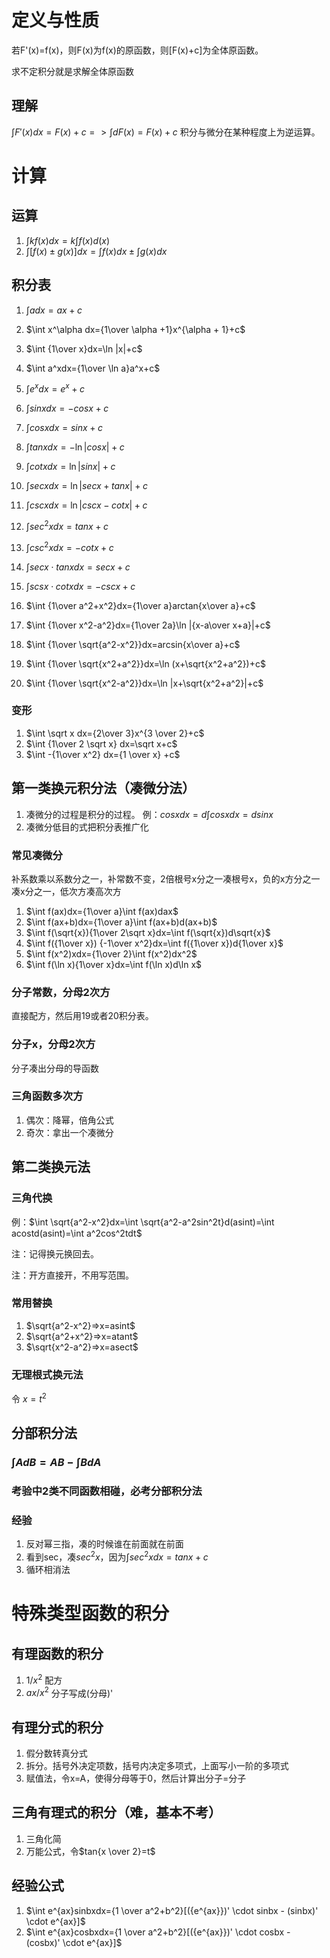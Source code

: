 # 定义与性质
若F'(x)=f(x)，则F(x)为f(x)的原函数，则[F(x)+c]为全体原函数。

求不定积分就是求解全体原函数

## 理解
$\int F'(x)dx=F(x)+c=>\int dF(x)=F(x)+c$
积分与微分在某种程度上为逆运算。

# 计算
## 运算
1. $\int kf(x)dx=k\int f(x)d(x)$
2. $\int [f(x) \pm g(x)]dx=\int f(x)dx \pm \int g(x)dx$

## 积分表
1. $\int a dx = ax +c$
2. $\int x^\alpha dx={1\over \alpha +1}x^{\alpha + 1}+c$
3. $\int {1\over x}dx=\ln |x|+c$
4. $\int a^xdx={1\over \ln a}a^x+c$
5. $\int e^xdx=e^x+c$
   
6. $\int sinxdx=-cosx+c$
7. $\int cosxdx=sinx+c$
8. $\int tanxdx=-\ln |cosx|+c$
9.  $\int cotxdx=\ln |sinx|+c$
10. $\int secxdx=\ln |secx+tanx|+c$
11. $\int cscxdx=\ln |cscx-cotx|+c$
12. $\int sec^2xdx=tanx+c$
13. $\int csc^2xdx=-cotx+c$
14. $\int secx\cdot tanxdx=secx+c$
15. $\int scsx\cdot cotxdx=-cscx+c$
    
16. $\int {1\over a^2+x^2}dx={1\over a}arctan{x\over a}+c$
17. $\int {1\over x^2-a^2}dx={1\over 2a}\ln |{x-a\over x+a}|+c$
18. $\int {1\over \sqrt{a^2-x^2}}dx=arcsin{x\over a}+c$
19. $\int {1\over \sqrt{x^2+a^2}}dx=\ln (x+\sqrt{x^2+a^2})+c$
20. $\int {1\over \sqrt{x^2-a^2}}dx=\ln |x+\sqrt{x^2+a^2}|+c$

### 变形
1. $\int \sqrt x dx={2\over 3}x^{3 \over 2}+c$
2. $\int {1\over 2 \sqrt x} dx=\sqrt x+c$
3. $\int -{1\over x^2} dx={1 \over x} +c$

## 第一类换元积分法（凑微分法）
1. 凑微分的过程是积分的过程。
例：$cosxdx=d\int cosxdx=dsinx$
2. 凑微分低目的式把积分表推广化

### 常见凑微分
补系数乘以系数分之一，补常数不变，2倍根号x分之一凑根号x，负的x方分之一凑x分之一，低次方凑高次方
1. $\int f(ax)dx={1\over a}\int f(ax)dax$
2. $\int f(ax+b)dx={1\over a}\int f(ax+b)d(ax+b)$
3. $\int f(\sqrt{x}){1\over 2\sqrt x}dx=\int f(\sqrt{x})d\sqrt{x}$
4. $\int f({1\over x}) {-1\over x^2}dx=\int f({1\over x})d{1\over x}$
5. $\int f(x^2)xdx={1\over 2}\int f(x^2)dx^2$
6. $\int f(\ln x){1\over x}dx=\int f(\ln x)d\ln x$

### 分子常数，分母2次方
直接配方，然后用19或者20积分表。

### 分子x，分母2次方
分子凑出分母的导函数

### 三角函数多次方
1. 偶次：降幂，倍角公式
2. 奇次：拿出一个凑微分

## 第二类换元法
### 三角代换
例：$\int \sqrt{a^2-x^2}dx=\int \sqrt{a^2-a^2sin^2t}d(asint)=\int acostd(asint)=\int a^2cos^2tdt$

注：记得换元换回去。

注：开方直接开，不用写范围。

### 常用替换
1. $\sqrt{a^2-x^2}=>x=asint$
2. $\sqrt{a^2+x^2}=>x=atant$
3. $\sqrt{x^2-a^2}=>x=asect$

### 无理根式换元法
令 $x=t^2$

## 分部积分法
### $\int A dB=AB-\int B dA$

### 考验中2类不同函数相碰，必考分部积分法

### 经验
1. 反对幂三指，凑的时候谁在前面就在前面
2. 看到sec，凑$sec^2x$，因为$\int sec^2xdx=tanx+c$
3. 循环相消法

# 特殊类型函数的积分

## 有理函数的积分
1. $1/x^2$ 配方
2. $ax/x^2$ 分子写成(分母)'

## 有理分式的积分
1. 假分数转真分式
2. 拆分。括号外决定项数，括号内决定多项式，上面写小一阶的多项式
3. 赋值法，令x=A，使得分母等于0，然后计算出分子=分子

## 三角有理式的积分（难，基本不考）
1. 三角化简
2. 万能公式，令$tan{x \over 2}=t$

## 经验公式
1. $\int e^{ax}sinbxdx={1 \over a^2+b^2}[({e^{ax}})' \cdot sinbx - (sinbx)' \cdot e^{ax}]$
2. $\int e^{ax}cosbxdx={1 \over a^2+b^2}[({e^{ax}})' \cdot cosbx - (cosbx)' \cdot e^{ax}]$
